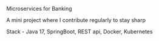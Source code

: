 Microservices for Banking

A mini project where I contribute regularly to stay sharp

Stack - Java 17, SpringBoot, REST api, Docker, Kubernetes
